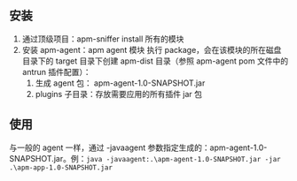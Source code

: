 ## 安装 
1. 通过顶级项目：apm-sniffer install 所有的模块
2. 安装 apm-agent：apm agent 模块 执行 package，会在该模块的所在磁盘目录下的 target 目录下创建 apm-dist 目录（参照 apm-agent pom 文件中的 antrun 
   插件配置）： 
   1. 生成 agent 包： apm-agent-1.0-SNAPSHOT.jar 
   2. plugins 子目录：存放需要应用的所有插件 jar 包

## 使用
与一般的 agent 一样，通过 -javaagent 参数指定生成的：apm-agent-1.0-SNAPSHOT.jar。例：`java -javaagent:.\apm-agent-1.0-SNAPSHOT.jar -jar .\apm-app-1.0-SNAPSHOT.jar`